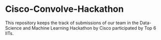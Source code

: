 # Cisco-Convolve-Hackathon
This repository keeps the track of submissions of our team in the Data-Science and Machine Learning Hackathon by Cisco participated by Top 6 IITs.
